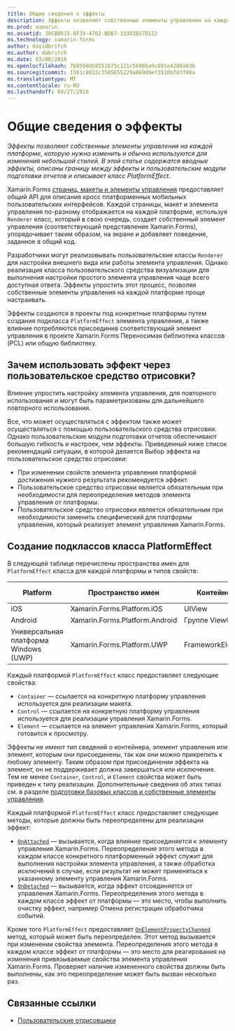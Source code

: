 ```yaml
---
title: Общие сведения о эффекты
description: Эффекты позволяют собственные элементы управления на каждой платформе, которую нужно изменить и обычно используются для изменения небольшой стилей. В этой статье содержатся вводные эффекты, описаны границу между эффекты и пользовательские модули подготовки отчетов и описывает класс PlatformEffect.
ms.prod: xamarin
ms.assetid: 30CB8615-8F39-4762-BDB7-333D2B57D112
ms.technology: xamarin-forms
author: davidbritch
ms.author: dabritch
ms.date: 03/08/2016
ms.openlocfilehash: 7b859dd58551675c121c5600ba9c691e4280a03b
ms.sourcegitcommit: 1561c8022c3585655229a869d9ef3510bf83f00a
ms.translationtype: MT
ms.contentlocale: ru-RU
ms.lasthandoff: 04/27/2018
---
```

# <a name="introduction-to-effects"></a>Общие сведения о эффекты

_Эффекты позволяют собственные элементы управления на каждой платформе, которую нужно изменить и обычно используются для изменения небольшой стилей. В этой статье содержатся вводные эффекты, описаны границу между эффекты и пользовательские модули подготовки отчетов и описывает класс PlatformEffect._

Xamarin.Forms [страниц, макеты и элементы управления](~/xamarin-forms/user-interface/controls/index.md) предоставляет общий API для описания кросс платформенных мобильных пользовательских интерфейсов. Каждой страницы, макет и элемента управления по-разному отображается на каждой платформе, используя `Renderer` класс, который в свою очередь, создает собственный элемент управления (соответствующий представление Xamarin.Forms), упорядочивает таким образом, на экране и добавляет поведение, заданное в общий код.

Разработчики могут реализовывать пользовательские классы `Renderer` для настройки внешнего вида или работы элемента управления. Однако реализация класса пользовательского средства визуализации для выполнения настройки простого элемента управления чаще всего доступная ответа. Эффекты упростить этот процесс, позволяя собственные элементы управления на каждой платформе проще настраивать.

Эффекты создаются в проекты под конкретные платформы путем создания подкласса `PlatformEffect` элемента управления, а также влияние потребляются присоединив соответствующий элемент управления в проекте Xamarin.Forms Переносимая библиотека классов (PCL) или общую библиотеку.

## <a name="why-use-an-effect-over-a-custom-renderer"></a>Зачем использовать эффект через пользовательское средство отрисовки?

Влияние упростить настройку элемента управления, для повторного использования и могут быть параметризованы для дальнейшего повторного использования.

Все, что может осуществляться с эффектом также может осуществляться с помощью пользовательского средства отрисовки. Однако пользовательские модули подготовки отчетов обеспечивают большую гибкость и настроек, чем эффекты. Приведенный ниже список рекомендаций ситуации, в которой делается Выбор эффекта на пользовательское средство отрисовки:

- При изменении свойств элемента управления платформой достижения нужного результата рекомендуется эффект.
- Пользовательское средство отрисовки является обязательным при необходимости для переопределения методов элемента управления от платформы.
- Пользовательское средство отрисовки является обязательным при необходимости заменить специфический для платформы управления, который реализует элемент управления Xamarin.Forms.

## <a name="subclassing-the-platformeffect-class"></a>Создание подклассов класса PlatformEffect

В следующей таблице перечислены пространства имен для `PlatformEffect` класса для каждой платформы и типов свойств:

|Platform|Пространство имен|Контейнер|Элемент управления|
|--- |--- |--- |--- |
|iOS|Xamarin.Forms.Platform.iOS|UIView|UIView|
|Android|Xamarin.Forms.Platform.Android|Группе ViewGroup|Просмотр|
|Универсальная платформа Windows (UWP)|Xamarin.Forms.Platform.UWP|FrameworkElement|FrameworkElement|

Каждый платформой `PlatformEffect` класс предоставляет следующие свойства:

- `Container` — ссылается на конкретную платформу управления используется для реализации макета.
- `Control` — ссылается на конкретную платформу управления используется для реализации управления Xamarin.Forms.
- `Element` — ссылается на элемент управления Xamarin.Forms, который готовится к просмотру.

Эффекты не имеют тип сведений о контейнера, элемент управления или элемент, которым они присоединены, так как они можно прикрепить к любому элементу. Таким образом при присоединении эффекта на элемент, он не поддерживает должна завершаться или исключение. Тем не менее `Container`, `Control`, и `Element` свойства может быть приведен к типу реализации. Дополнительные сведения об этих типах см. в разделе [подготовки базовых классов и собственные элементы управления](~/xamarin-forms/app-fundamentals/custom-renderer/renderers.md).

Каждый платформой `PlatformEffect` класс предоставляет следующие методы, которые должны быть переопределены для реализации эффект:

- [`OnAttached`](https://developer.xamarin.com/api/member/Xamarin.Forms.Effect.OnAttached()/) — вызывается, когда влияние присоединяется к элементу управления Xamarin.Forms. Переопределения этого метода в каждом классе конкретного платформенный эффект служит для выполнения настройки элемента управления, а также обработка исключений в случае, если результат не может применяться к указанному элементу управления Xamarin.Forms.
- [`OnDetached`](https://developer.xamarin.com/api/member/Xamarin.Forms.Effect.OnDetached()/) — вызывается, когда эффект отсоединяется от управления Xamarin.Forms. Переопределения этого метода в каждом классе эффект от платформы — это место, чтобы выполнить очистку эффект, например Отмена регистрации обработчика событий.

Кроме того `PlatformEffect` предоставляет [ `OnElementPropertyChanged` ](https://developer.xamarin.com/api/member/Xamarin.Forms.PlatformEffect%3CTContainer,TControl%3E.OnElementPropertyChanged/p/System.ComponentModel.PropertyChangedEventArgs/) метод, который может быть переопределен. Этот метод вызывается при изменении свойства элемента. Переопределения этого метода в каждом классе эффект от платформы — это место для реагирования на изменения привязываемые свойства элемента управления Xamarin.Forms. Проверяет наличие измененного свойства должны быть выполнены, как это переопределение может быть вызван несколько раз.


## <a name="related-links"></a>Связанные ссылки

- [Пользовательские отрисовщики](~/xamarin-forms/app-fundamentals/custom-renderer/index.md)
